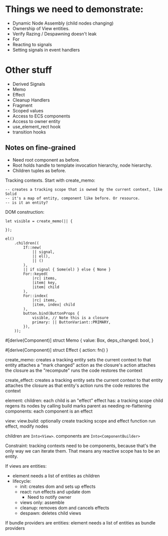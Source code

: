 # Things we need to demonstrate:

* Dynamic Node Assembly (child nodes changing)
* Ownership of View entities.
* Verify Razing / Despawning doesn't leak
* For
* Reacting to signals
* Setting signals in event handlers

# Other stuff

* Derived Signals
* Memo
* Effect
* Cleanup Handlers
* Fragment
* Scoped values
* Access to ECS components
* Access to owner entity
* use_element_rect hook
* transition hooks

## Notes on fine-grained

* Need root component as before.
* Root holds handle to template invocation hierarchy, node hierarchy.
* Children tuples as before.

Tracking contexts. Start with create_memo:

    -- creates a tracking scope that is owned by the current context, like Solid
    -- it's a map of entity, component like before. Or resource.
    -- is it an entity?

DOM construction:

    let visible = create_memo(|| {

    });

    el()
        .children((
            If::new(
                || signal,
                || el(),
                || ()
            ),
            || if signal { Some(el) } else { None }
            For::keyed(
                |rc| items,
                |item| key,
                |item| child
            ),
            For::index(
                |rc| items,
                |item, index| child
            ),
            button.bind(ButtonProps {
                visible, // Note this is a closure
                primary: || ButtonVariant::PRIMARY,
            }),
        ));

#[derive(Component)]
struct Memo {
    value: Box<dyn Any>,
    deps_changed: bool,
}

#[derive(Component)]
struct Effect {
    action: fn()
}

create_memo:
    creates a tracking entity
    sets the current context to that entity
    attaches a "mark changed" action as the closure's action
    attaches the closure as the "recompute"
    runs the code
    restores the context

create_effect:
    creates a tracking entity
    sets the current context to that entity
    attaches the closure as that entity's action
    runs the code
    restores the context

element:
    children:
        each child is an "effect"
            effect has:
                a tracking scope
        child regens its nodes by calling build
        marks parent as needing re-flattening
    components:
        each component is an effect

view:
    view.build:
        optionally create tracking scope and effect function
        run effect, modify nodes

children are `Into<View>`.
components are `Into<ComponentBuilder>`

Constraint: tracking contexts need to be components, because that's the only way we
can iterate them. That means any reactive scope has to be an entity.

If views are entities:

* element needs a list of entities as children
* lifecycle:
    * init: creates dom and sets up effects
    * react: run effects and update dom
        * Need to notify owner
    * views only: assemble
    * cleanup: removes dom and cancels effects
    * despawn: deletes child views

If bundle providers are entities:
    element needs a list of entities as bundle providers
